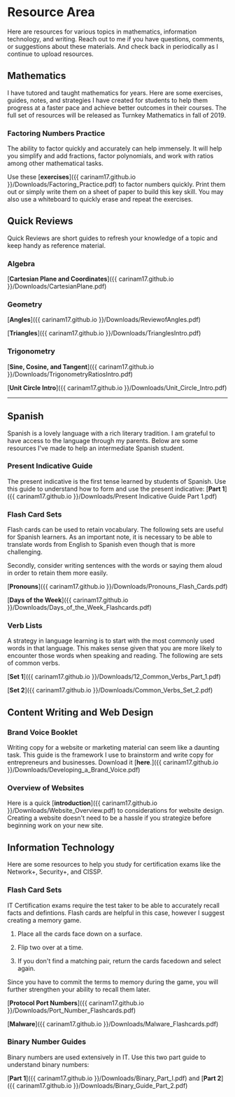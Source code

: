 # Resource Area

Here are resources for various topics in mathematics, information technology, and writing. Reach out to me if you have questions, comments, or suggestions about these materials. And check back in periodically as I continue to upload resources.  


## Mathematics

I have tutored and taught mathematics for years. Here are some exercises, guides, notes, and strategies I have created for students to help them progress at a faster pace and achieve better outcomes in their courses. The full set of resources will be released as Turnkey Mathematics in fall of 2019. 


### Factoring Numbers Practice

The ability to factor quickly and accurately can help immensely. It will help you simplify and add fractions, factor polynomials, and work with ratios among other mathematical tasks.   

Use these [**exercises**]({{ carinam17.github.io }}/Downloads/Factoring_Practice.pdf) to factor numbers quickly. Print them out or simply write them on a sheet of paper to build this key skill. You may also use a whiteboard to quickly erase and repeat the exercises.


## Quick Reviews


Quick Reviews are short guides to refresh your knowledge of a topic and keep handy as reference material. 

### Algebra


[**Cartesian Plane and Coordinates**]({{ carinam17.github.io }}/Downloads/CartesianPlane.pdf)


### Geometry

[**Angles**]({{ carinam17.github.io }}/Downloads/ReviewofAngles.pdf)

[**Triangles**]({{ carinam17.github.io }}/Downloads/TrianglesIntro.pdf)


### Trigonometry

[**Sine, Cosine, and Tangent**]({{ carinam17.github.io }}/Downloads/TrigonometryRatiosIntro.pdf)  

[**Unit Circle Intro**]({{ carinam17.github.io }}/Downloads/Unit_Circle_Intro.pdf)

* * * 

## Spanish

Spanish is a lovely language with a rich literary tradition. I am grateful to have access to the language through my parents. Below are some resources I've made to help an intermediate Spanish student. 


### Present Indicative Guide 

The present indicative is the first tense learned by students of Spanish. Use this guide to understand how to form and use the present indicative: [**Part 1**]({{ carinam17.github.io }}/Downloads/Present Indicative Guide Part 1.pdf)


### Flash Card Sets

Flash cards can be used to retain vocabulary. The following sets are useful for Spanish learners. As an important note, it is necessary to be able to translate words from English to Spanish even though that is more challenging.   

Secondly, consider writing sentences with the words or saying them aloud in order to retain them more easily.   


[**Pronouns**]({{ carinam17.github.io }}/Downloads/Pronouns_Flash_Cards.pdf)

[**Days of the Week**]({{ carinam17.github.io }}/Downloads/Days_of_the_Week_Flashcards.pdf)

<!--- [**Colors**]({{ carinam17.github.io }}/Downloads/Colors.pdf)--->

### Verb Lists

A strategy in language learning is to start with the most commonly used words in that language. This makes sense given that you are more likely to encounter those words when speaking and reading. The following are sets of common verbs. 

[**Set 1**]({{ carinam17.github.io }}/Downloads/12_Common_Verbs_Part_1.pdf)  

[**Set 2**]({{ carinam17.github.io }}/Downloads/Common_Verbs_Set_2.pdf)

## Content Writing and Web Design

### Brand Voice Booklet

Writing copy for a website or marketing material can seem like a daunting task. This guide is the framework I use to brainstorm and write copy for entrepreneurs and businesses. Download it [**here**.]({{ carinam17.github.io }}/Downloads/Developing_a_Brand_Voice.pdf)
 
### Overview of Websites
 
Here is a quick [**introduction**]({{ carinam17.github.io }}/Downloads/Website_Overview.pdf) to considerations for website design. Creating a website doesn't need to be a hassle if you strategize before beginning work on your new site. 

## Information Technology

Here are some resources to help you study for certification exams like the Network+, Security+, and CISSP.

### Flash Card Sets

IT Certification exams require the test taker to be able to accurately recall facts and defintions. Flash cards are helpful in this case, however I suggest creating a memory game.  


1. Place all the cards face down on a surface.   

2. Flip two over at a time.   

3. If you don't find a matching pair, return the cards facedown and select again.  


Since you have to commit the terms to memory during the game, you will further strengthen your ability to recall them later.   


[**Protocol Port Numbers**]({{ carinam17.github.io }}/Downloads/Port_Number_Flashcards.pdf)


[**Malware**]({{ carinam17.github.io }}/Downloads/Malware_Flashcards.pdf)


### Binary Number Guides

Binary numbers are used extensively in IT. Use this two part guide to understand binary numbers:

[**Part 1**]({{ carinam17.github.io }}/Downloads/Binary_Part_I.pdf) and [**Part 2**]({{ carinam17.github.io }}/Downloads/Binary_Guide_Part_2.pdf)



